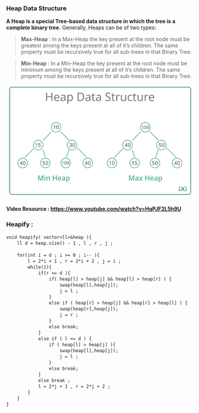 ### Heap Data Structure 

**A Heap is a special Tree-based data structure in which the tree is a complete binary tree.** Generally, Heaps can be of two types: 
> **Max-Heap** : In a Max-Heap the key present at the root node must be greatest among the keys present at all of it’s children. The same property must be recursively true for all sub-trees in that Binary Tree.

> **Min-Heap** : In a Min-Heap the key present at the root node must be minimum among the keys present at all of it’s children. The same property must be recursively true for all sub-trees in that Binary Tree.

<img src="../../../images/heap.png" >

#### Video Resource : https://www.youtube.com/watch?v=HqPJF2L5h9U

### Heapify : 

```
void heapify( vector<ll>&heap ){
    ll d = heap.size() - 1 , l , r , j ;
    
    for(int i = d ; i >= 0 ; i-- ){
        l = 2*i + 1 , r = 2*i + 2 , j = i ;
        while(1){
            if(r <= d ){
                if( heap[l] > heap[j] && heap[l] > heap[r] ) {
                    swap(heap[l],heap[j]);
                    j = l ;
                }
                else if ( heap[r] > heap[j] && heap[r] > heap[l] ) {
                    swap(heap[r],heap[j]);
                    j = r ;
                }
                else break;
            }
            else if ( l <= d ) {
                if ( heap[l] > heap[j] ){
                    swap(heap[l],heap[j]);
                    j = l ;
                }
                else break;
            }
            else break ;
            l = 2*j + 1 , r = 2*j + 2 ;
        }
    }
}

```
